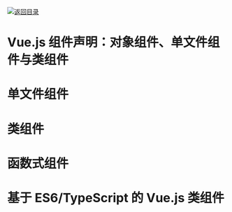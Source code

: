 [![返回目录](https://parg.co/U01)](https://parg.co/bWF)

# Vue.js 组件声明：对象组件、单文件组件与类组件

# 单文件组件

# 类组件

# 函数式组件

# 基于 ES6/TypeScript 的 Vue.js 类组件
